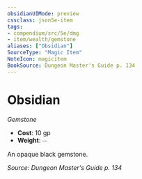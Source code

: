 ```yaml
---
obsidianUIMode: preview
cssclass: json5e-item
tags:
- compendium/src/5e/dmg
- item/wealth/gemstone
aliases: ["Obsidian"]
SourceType: "Magic Item"
NoteIcon: magicitem
BookSource: Dungeon Master's Guide p. 134
---
```

# Obsidian
*Gemstone*  

- **Cost**: 10 gp
- **Weight**: ⏤

An opaque black gemstone.

*Source: Dungeon Master's Guide p. 134*